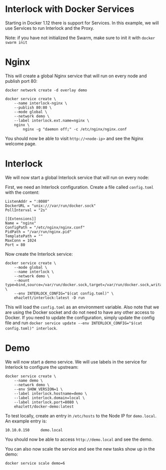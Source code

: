 # Interlock with Docker Services
Starting in Docker 1.12 there is support for Services.  In this example, we
will use Services to run Interlock and the Proxy.

Note: if you have not initialized the Swarm, make sure to init it with `docker swarm init`

# Nginx
This will create a global Nginx service that will run on every node and
publish port 80:

```
docker network create -d overlay demo

docker service create \
    --name interlock-nginx \
    --publish 80:80 \
    --mode global \
    --network demo \
    --label interlock.ext.name=nginx \
    nginx \
        nginx -g "daemon off;" -c /etc/nginx/nginx.conf
```

You should now be able to visit `http://<node-ip>` and see the Nginx welcome
page.

# Interlock
We will now start a global Interlock service that will run on every node:

First, we need an Interlock configuration.  Create a file called `config.toml`
with the content:

```
ListenAddr = ":8080"
DockerURL = "unix:///var/run/docker.sock"
PollInterval = "2s"

[[Extensions]]
Name = "nginx"
ConfigPath = "/etc/nginx/nginx.conf"
PidPath = "/var/run/nginx.pid"
TemplatePath = ""
MaxConn = 1024
Port = 80
```

Now create the Interlock service:

```
docker service create \
    --mode global \
    --name interlock \
    --network demo \
    --mount type=bind,source=/var/run/docker.sock,target=/var/run/docker.sock,writable=true \
    --env INTERLOCK_CONFIG="$(cat config.toml)" \
    ehazlett/interlock:latest -D run
```

This will load the `config.toml` as an environment variable.  Also note that
we are using the Docker socket and do not need to have any other access to
Docker.  If you need to update the configuration, simply update the config
file and run
`docker service update --env INTERLOCK_CONFIG="$(cat config.toml)" interlock`.

# Demo
We will now start a demo service.  We will use labels in the service for
Interlock to configure the upstream:

```
docker service create \
    --name demo \
    --network demo \
    --env SHOW_VERSION=1 \
    --label interlock.hostname=demo \
    --label interlock.domain=local \
    --label interlock.port=8080 \
    ehazlett/docker-demo:latest
```

To test locally, create an entry in `/etc/hosts` to the Node IP for
`demo.local`.  An example entry is:

```
10.10.0.150     demo.local
```

You should now be able to access `http://demo.local` and see the demo.

You can also now scale the service and see the new tasks show up in the demo:

```
docker service scale demo=6
```
